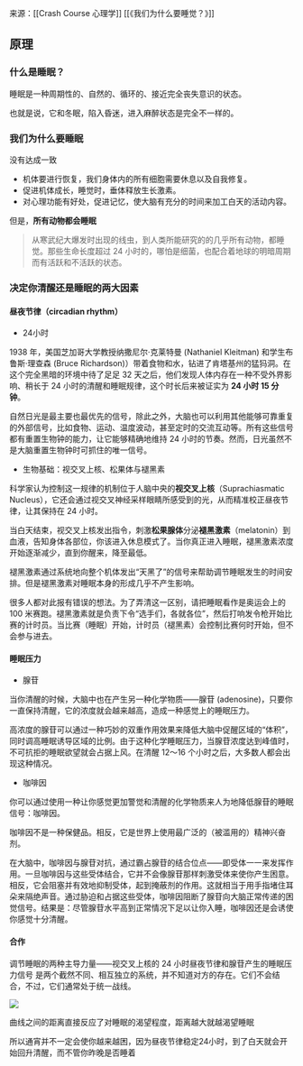 来源：[[Crash Course 心理学]] [[《我们为什么要睡觉？》]]

## 原理
### 什么是睡眠？

睡眠是一种周期性的、自然的、循环的、接近完全丧失意识的状态。

也就是说，它和冬眠，陷入昏迷，进入麻醉状态是完全不一样的。

### 我们为什么要睡眠

没有达成一致
- 机体要进行恢复，我们身体内的所有细胞需要休息以及自我修复。
- 促进机体成长，睡觉时，垂体释放生长激素。
- 对心理功能有好处，促进记忆，使大脑有充分的时间来加工白天的活动内容。

但是，**所有动物都会睡眠**
> 从寒武纪大爆发时出现的线虫，到人类所能研究的的几乎所有动物，都睡觉。那些生命长度超过 24 小时的，哪怕是细菌，也配合着地球的明暗周期而有活跃和不活跃的状态。

### 决定你清醒还是睡眠的两大因素

#### 昼夜节律（circadian rhythm）

- 24小时

1938 年，美国芝加哥大学教授纳撒尼尔·克莱特曼 (Nathaniel Kleitman) 和学生布鲁斯·理查森 (Bruce Richardson)）带着食物和水，钻进了肯塔基州的猛犸洞。在这个完全黑暗的环境中待了足足 32 天之后，他们发现人体内存在一种不受外界影响、稍长于 24 小时的清醒和睡眠规律，这个时长后来被证实为 **24 小时 15 分钟**。

自然日光是最主要也最优先的信号，除此之外，大脑也可以利用其他能够可靠重复的外部信号，比如食物、运动、温度波动，甚至定时的交流互动等。所有这些信号都有重置生物钟的能力，让它能够精确地维持 24 小时的节奏。然而，日光虽然不是大脑重置生物钟时可抓住的唯一信号。

- 生物基础：视交叉上核、松果体与褪黑素

科学家认为控制这一规律的机制位于人脑中央的**视交叉上核**（Suprachiasmatic Nucleus），它还会通过视交叉神经采样眼睛所感受到的光，从而精准校正昼夜节律，让其保持在 24 小时。

当白天结束，视交叉上核发出指令，刺激**松果腺体**分泌**褪黑激素**（melatonin）到血液，告知身体各部位，你该进入休息模式了。当你真正进入睡眠，褪黑激素浓度开始逐渐减少，直到你醒来，降至最低。

褪黑激素通过系统地向整个机体发出“天黑了”的信号来帮助调节睡眠发生的时间安排。但是褪黑激素对睡眠本身的形成几乎不产生影响。

很多人都对此报有错误的想法。为了弄清这一区别，请把睡眠看作是奥运会上的 100 米赛跑。褪黑激素就是负责下令“选手们，各就各位”，然后打响发令枪开始比赛的计时员。当比赛（睡眠）开始，计时员（褪黑素）会控制比赛何时开始，但不会参与进去。


#### 睡眠压力

- 腺苷

当你清醒的时候，大脑中也在产生另一种化学物质——腺苷 (adenosine)，只要你一直保持清醒，它的浓度就会越来越高，造成一种感觉上的睡眠压力。

高浓度的腺苷可以通过一种巧妙的双重作用效果来降低大脑中促醒区域的“体积”，同时调高睡眠诱导区域的比例。由于这种化学睡眠压力，当腺苷浓度达到峰值时，不可抗拒的睡眠欲望就会占据上风。在清醒 12～16 个小时之后，大多数人都会出现这种情况。

- 咖啡因

你可以通过使用一种让你感觉更加警觉和清醒的化学物质来人为地降低腺苷的睡眠信号：咖啡因。

咖啡因不是一种保健品。相反，它是世界上使用最广泛的（被滥用的）精神兴奋剂。

在大脑中，咖啡因与腺苷对抗，通过霸占腺苷的结合位点——即受体一一来发挥作用。一旦咖啡因与这些受体结合，它并不会像腺苷那样刺激受体来使你产生困意。相反，它会阻塞并有效地抑制受体，起到掩蔽剂的作用。这就相当于用手指堵住耳朵来隔绝声音。通过胁迫和占据这些受体，咖啡因阻断了腺苷向大脑正常传递的困觉信号。结果是：尽管腺苷水平高到正常情况下足以让你入睡，咖啡因还是会诱使你感觉十分清醒。

#### 合作

调节睡眠的两种主导力量——视交叉上核的 24 小时昼夜节律和腺苷产生的睡眠压力信号 是两个截然不同、相互独立的系统，并不知道对方的存在。它们不会结合，不过，它们通常处于统一战线。

![](https://picture-guan.oss-cn-hangzhou.aliyuncs.com/20220817004259.png)

曲线之间的距离直接反应了对睡眠的渴望程度，距离越大就越渴望睡眠

所以通宵并不一定会使你越来越困，因为昼夜节律稳定24小时，到了白天就会开始回升清醒，而不管你昨晚是否睡着